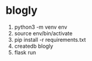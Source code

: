 # blogly

1. python3 -m venv env
2. source env/bin/activate
3. pip install -r requirements.txt
4. createdb blogly
5. flask run
